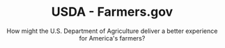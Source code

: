 ---
id: usda-farmers
layout: projects
agency: "USDA"
title: "USDA - Farmers.gov"
cover_art: "hero-new-farmers_copy.jpg"
subtitle: "How might the U.S. Department of Agriculture deliver a better experience for America's farmers?"

impact_heading: "Help the U.S. Department of Agriculture re-imagine how it engages with its customers: America’s farmers, ranchers, conservationists, and private foresters"

description: "<p>To better serve America’s farmers, ranchers and foresters, the USDA’s Farm Production and Conservation (FPAC) mission area is building Farmers.gov, a dynamic online customer driven website that delivers the information, tools and advice. Farmers.gov will have an external website that will service as the customer gateway and a common customer portal where USDA customers can apply for programs, process technical and financial transactions and manage accounts. The portal will improve the delivery of information and programs to FPAC customers through a single digital experience leveraging an omni-channel approach that will increase efficiencies in support of the service centers and enable a consistent engagement (online and mobile) with self-service capabilities.</p>
"

description_more: "<p>As part of this effort, USDA is looking for two Presidential Innovation Fellows (PIFs) with skills in digital strategy, user-centered design, product management, release management and solutions engineering and architecture to help lead the production of the Farmers.gov portal effort and function as a bridge between the IT and business stakeholders involved in the project.</p>"

project_url: https://newfarmers.usda.gov/

gallery:
  - { src: "USDA_logo.png", caption: "We provide leadership on food, agriculture, natural resources, rural development, nutrition, and related issues based on public policy, the best available science, and effective management.", alt: "USDA Logo" }

tags:
    - Innovation
    - Open Government
    - Data
    - Healthcare

---